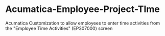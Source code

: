 # Acumatica-Employee-Project-TIme
 Acumatica Customization to allow employees to enter time activities from the "Employee Time Activities" (EP307000) screen 
